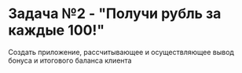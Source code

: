 # **Задача №2 - "Получи рубль за каждые 100!"**
Создать приложение, рассчитывающее и осуществляющее вывод бонуса и итогового баланса клиента